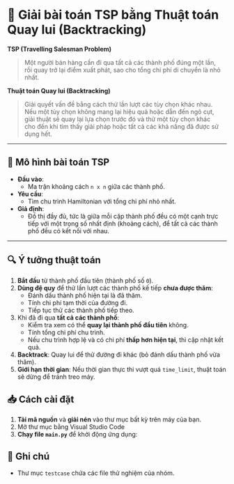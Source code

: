 # 🧭 Giải bài toán TSP bằng Thuật toán Quay lui (Backtracking)

**TSP (Travelling Salesman Problem)**  
> Một người bán hàng cần đi qua tất cả các thành phố đúng một lần,  
> rồi quay trở lại điểm xuất phát, sao cho tổng chi phí di chuyển là nhỏ nhất.

**Thuật toán Quay lui (Backtracking)**  
> Giải quyết vấn đề bằng cách thử lần lượt các tùy chọn khác nhau.  
> Nếu một tùy chọn không mang lại hiệu quả hoặc dẫn đến ngõ cụt,  
> giải thuật sẽ quay lại lựa chọn trước đó và thử một tùy chọn khác  
> cho đến khi tìm thấy giải pháp hoặc tất cả các khả năng đã được sử dụng hết.

---

## 📐 Mô hình bài toán TSP

- **Đầu vào**:
  - Ma trận khoảng cách `n x n` giữa các thành phố.
- **Yêu cầu**:
  - Tìm chu trình Hamiltonian với tổng chi phí nhỏ nhất.
- **Giả định**:
  - Đồ thị đầy đủ, tức là giữa mỗi cặp thành phố đều có một cạnh trực tiếp với một trọng số nhất định (khoảng cách), để tất cả các thành phố đều có kết nối với nhau.

---

## 🔍 Ý tưởng thuật toán

1. **Bắt đầu** từ thành phố đầu tiên (thành phố số `0`).
2. **Dùng đệ quy** để thử lần lượt các thành phố kế tiếp **chưa được thăm**:
   - Đánh dấu thành phố hiện tại là đã thăm.
   - Tính chi phí tạm thời của đường đi.
   - Tiếp tục thử các thành phố tiếp theo.
3. Khi đã đi qua **tất cả các thành phố**:
   - Kiểm tra xem có thể **quay lại thành phố đầu tiên** không.
   - Tính tổng chi phí chu trình.
   - Nếu chu trình hợp lệ và có chi phí **thấp hơn hiện tại**, thì cập nhật kết quả.
4. **Backtrack**: Quay lui để thử đường đi khác (bỏ đánh dấu thành phố vừa thăm).
5. **Giới hạn thời gian**: Nếu thời gian thực thi vượt quá `time_limit`, thuật toán sẽ dừng để tránh treo máy.

## 📥 Cách cài đặt

1. **Tải mã nguồn** và **giải nén** vào thư mục bất kỳ trên máy của bạn.
2. Mở thư mục bằng Visual Studio Code
3. **Chạy file `main.py`** để khởi động ứng dụng:

## 📝 Ghi chú
- Thư mục `testcase` chứa các file thử nghiệm của nhóm.


